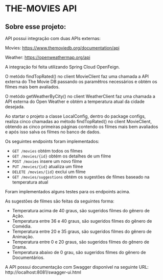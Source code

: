 # THE-MOVIES API

## Sobre esse projeto:

API possui integração com duas APIs externas:

Movies: https://www.themoviedb.org/documentation/api

Weather: https://openweathermap.org/api

A integração foi feita utilizando Spring Cloud OpenFeign.

O metódo findTopRated() no client MovieClient faz uma chamada a API externa  do The Movie DB passando os paramêtros necessários e obtém os filmes mais bem 
avaliados.

O metódo getWeatherByCity() no client WeatherClient faz uma chamada a API externa do Open Weather e obtém a temperatura atual da cidade desejada.

Ao startar o projeto a classe LocalConfig, dentro do package configs, realiza cinco chamadas ao método findTopRated() no client MovieClient, obtendo as 
cinco primeiras páginas contendo os filmes mais bem avaliados e após isso salva os filmes no banco de dados.

Os seguintes endpoints foram implementados:

- `GET /movies` obtém todos os filmes
- `GET /movies/{id}` obtém os detalhes de um filme
- `POST /movies` insere um novo filme
- `PUT /movies/{id}` atualiza um filme
- `DELETE /movies/{id}` exclui um filme
- `GET /movies/suggestions` obtém os sugestões de filmes baseado na temperatura atual

Foram implementados alguns testes para os endpoints acima.

As sugestões de filmes são feitas da seguintes forma:

- Temperatura acima de 40 graus, são sugeridos filmes do gênero de Ação.
- Temperatura entre 36 e 40 graus, são sugeridos filmes do gênero de Comédia.
- Temperatura entre 20 e 35 graus, são sugeridos filmes do gênero de Animação.
- Temperatura entre 0 e 20 graus, são sugeridos filmes do gênero de Drama.
- Temperatura abaixo de 0 grau, são sugeridos filmes do gênero de Documentários.

A API possui documentação com Swagger disponível na seguinte URL: http://localhost:8081/swagger-ui.html


